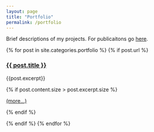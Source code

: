 ```yaml
---
layout: page
title: "Portfolio"
permalink: /portfolio
---
```


Brief descriptions of my projects. For publicaitons go [here](/publications).

<div>
  {% for post in site.categories.portfolio %}
    {% if post.url %}
        <h3><a href="{{ post.url }}">{{ post.title }}</a></h3>
        <p>{{post.excerpt}}</p>
        {% if post.content.size > post.excerpt.size %}
		<p><a href="{{ post.url }}">(more...)</a></p>
		{% endif %}
		<p></p>
    {% endif %}
  {% endfor %}
</div>